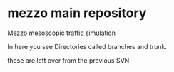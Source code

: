 # mezzo main repository
Mezzo mesoscopic traffic simulation

In here you see Directories called branches and trunk.

these are left over from the previous SVN 
